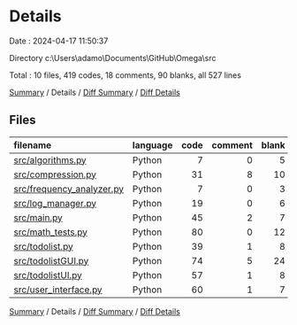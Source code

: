 # Details

Date : 2024-04-17 11:50:37

Directory c:\\Users\\adamo\\Documents\\GitHub\\Omega\\src

Total : 10 files,  419 codes, 18 comments, 90 blanks, all 527 lines

[Summary](results.md) / Details / [Diff Summary](diff.md) / [Diff Details](diff-details.md)

## Files
| filename | language | code | comment | blank | total |
| :--- | :--- | ---: | ---: | ---: | ---: |
| [src/algorithms.py](/src/algorithms.py) | Python | 7 | 0 | 5 | 12 |
| [src/compression.py](/src/compression.py) | Python | 31 | 8 | 10 | 49 |
| [src/frequency_analyzer.py](/src/frequency_analyzer.py) | Python | 7 | 0 | 3 | 10 |
| [src/log_manager.py](/src/log_manager.py) | Python | 19 | 0 | 6 | 25 |
| [src/main.py](/src/main.py) | Python | 45 | 2 | 7 | 54 |
| [src/math_tests.py](/src/math_tests.py) | Python | 80 | 0 | 12 | 92 |
| [src/todolist.py](/src/todolist.py) | Python | 39 | 1 | 8 | 48 |
| [src/todolistGUI.py](/src/todolistGUI.py) | Python | 74 | 5 | 24 | 103 |
| [src/todolistUI.py](/src/todolistUI.py) | Python | 57 | 1 | 8 | 66 |
| [src/user_interface.py](/src/user_interface.py) | Python | 60 | 1 | 7 | 68 |

[Summary](results.md) / Details / [Diff Summary](diff.md) / [Diff Details](diff-details.md)